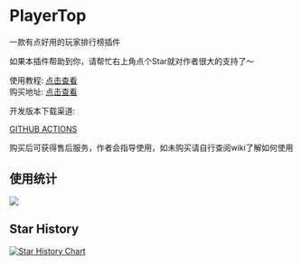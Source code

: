 # PlayerTop

一款有点好用的玩家排行榜插件

如果本插件帮助到你，请帮忙右上角点个Star就对作者很大的支持了～

使用教程: [点击查看](https://ricedoc.handyplus.cn/wiki/PlayerTop/README/)  
购买地址: [点击查看](https://afdian.net/item/c1bf175c4a3111ed94bb52540025c377)

开发版本下载渠道:

[GITHUB ACTIONS](https://github.com/handy-git/PlayerTop/actions)

购买后可获得售后服务，作者会指导使用，如未购买请自行查阅wiki了解如何使用

## 使用统计

![](https://bstats.org/signatures/bukkit/PlayerTop.svg)

## Star History

[![Star History Chart](https://api.star-history.com/svg?repos=handy-git/PlayerTop&type=Date)](https://star-history.com/#handy-git/PlayerTop&Date)
